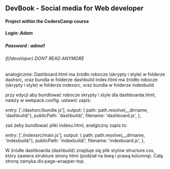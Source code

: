 ## DevBook - Social media for Web developer
#### Project within the CodersCamp course

##### Login: Adam
##### Password : adma1

###### if(!developer) DONT READ ANYMORE
analogicznie: Dashboard.html ma źródło robocze (skrypty i style) w folderze dashsrc, oraz bundla w folderze dashbuild index.html ma źródło robocze (skrypty i style) w folderze indexsrc, oraz bundla w folderze indexbuild

przy edycji aby bundlować robocze skrypty i style dla dashboarda.html, należy w webpack.config. ustawić zapis:

entry: ['./dashsrc/bundle.js'], output: { path: path.resolve(__dirname, 'dashbuild/'), publicPath: 'dashbuild/', filename: 'dashboard.js', },

zaś żeby bundlować pliki indexu.html, analgiczny zapis to:

entry: ['./indexsrc/main.js'], output: { path: path.resolve(__dirname, 'indexbuild/'), publicPath: 'indexbuild/', filename: 'indexboard.js', },

W źródle dashboarda (dashbuild) znajduje się plik stylów structure.css, który zawiera strukture strony html (podział na lewą i prawą kolumnę). Całą stronę zamyka div.page-wrapper-top.
